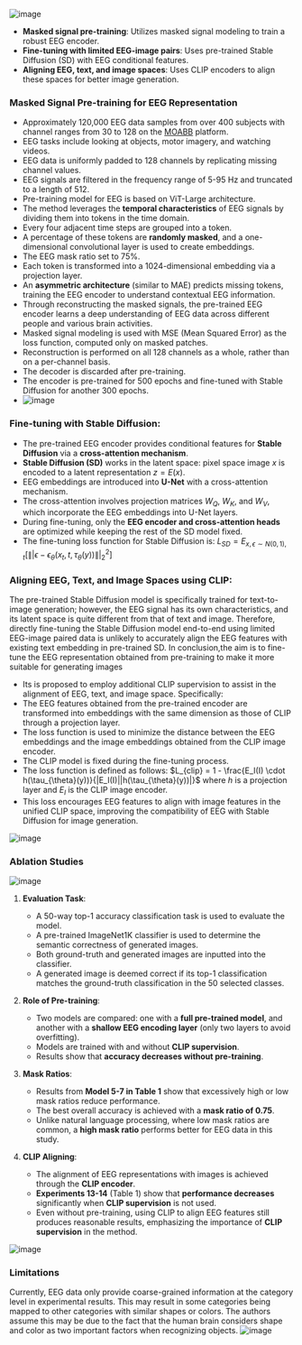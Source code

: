![image](https://github.com/user-attachments/assets/831e6f53-ac12-4a81-8a58-3f55d2200fee)

- **Masked signal pre-training**: Utilizes masked signal modeling to train a robust EEG encoder.
- **Fine-tuning with limited EEG-image pairs**: Uses pre-trained Stable Diffusion (SD) with EEG conditional features.
- **Aligning EEG, text, and image spaces**: Uses CLIP encoders to align these spaces for better image generation.

### Masked Signal Pre-training for EEG Representation
  - Approximately 120,000 EEG data samples from over 400 subjects with channel ranges from 30 to 128 on the [MOABB](https://neurotechx.github.io/moabb/) platform.
  - EEG tasks include looking at objects, motor imagery, and watching videos.
  - EEG data is uniformly padded to 128 channels by replicating missing channel values.
  - EEG signals are filtered in the frequency range of 5-95 Hz and truncated to a length of 512.
  - Pre-training model for EEG is based on ViT-Large architecture.
  - The method leverages the **temporal characteristics** of EEG signals by dividing them into tokens in the time domain.
  - Every four adjacent time steps are grouped into a token.
  - A percentage of these tokens are **randomly masked**, and a one-dimensional convolutional layer is used to create embeddings.
  - The EEG mask ratio set to 75%.
  - Each token is transformed into a 1024-dimensional embedding via a projection layer.
  - An **asymmetric architecture** (similar to MAE) predicts missing tokens, training the EEG encoder to understand contextual EEG information.
  - Through reconstructing the masked signals, the pre-trained EEG encoder learns a deep understanding of EEG data across different people and various brain activities.
  - Masked signal modeling is used with MSE (Mean Squared Error) as the loss function, computed only on masked patches. 
  - Reconstruction is performed on all 128 channels as a whole, rather than on a per-channel basis.
  - The decoder is discarded after pre-training.
  - The encoder is pre-trained for 500 epochs and fine-tuned with Stable Diffusion for another 300 epochs.
  - ![image](https://github.com/user-attachments/assets/90c686b7-fa68-4941-9e66-5020b88ad757)

### Fine-tuning with Stable Diffusion:
   - The pre-trained EEG encoder provides conditional features for **Stable Diffusion** via a **cross-attention mechanism**.
   - **Stable Diffusion (SD)** works in the latent space: pixel space image $x$ is encoded to a latent representation $z = E(x)$.
   - EEG embeddings are introduced into **U-Net** with a cross-attention mechanism.
   - The cross-attention involves projection matrices $W_Q$, $W_K$, and $W_V$, which incorporate the EEG embeddings into U-Net layers.
   - During fine-tuning, only the **EEG encoder and cross-attention heads** are optimized while keeping the rest of the SD model fixed.
   - The fine-tuning loss function for Stable Diffusion is:
     $L_{SD} = E_{x, \epsilon \sim N(0, 1), t} \left[\||\epsilon - \epsilon_{\theta}(x_t, t, \tau_{\theta}(y))\||_2^2\right]$

### Aligning EEG, Text, and Image Spaces using CLIP:
The pre-trained Stable Diffusion model is specifically trained for text-to-image generation; however, the EEG signal has its own characteristics, and its latent space is quite different from that of text and image. Therefore, directly fine-tuning the Stable Diffusion model end-to-end using limited EEG-image paired data is unlikely to accurately align the EEG features with existing text embedding in pre-trained SD.
In conclusion,the aim is to fine-tune the EEG representation obtained from pre-training to make it more suitable for generating images  
- Its is proposed to employ additional CLIP supervision to assist in the alignment of EEG, text, and image space. Specifically:
- The EEG features obtained from the pre-trained encoder are transformed into embeddings with the same dimension as those of CLIP through a projection layer.
- The loss function is used to minimize the distance between the EEG embeddings and the image embeddings obtained from the CLIP image encoder.
- The CLIP model is fixed during the fine-tuning process.
- The loss function is defined as follows:
   $L_{clip} = 1 - \frac{E_I(I) \cdot h(\tau_{\theta}(y))}{|E_I(I)||h(\tau_{\theta}(y))|}$
   where $h$ is a projection layer and $E_I$ is the CLIP image encoder.
- This loss encourages EEG features to align with image features in the unified CLIP space, improving the compatibility of EEG with Stable Diffusion for image generation.

![image](https://github.com/user-attachments/assets/1d51b121-f769-49fb-9d7c-500cdd3fa4d9)

### Ablation Studies
![image](https://github.com/user-attachments/assets/919120f8-82bc-461d-94a5-cb62c54736a8)
1. **Evaluation Task**:
   - A 50-way top-1 accuracy classification task is used to evaluate the model.
   - A pre-trained ImageNet1K classifier is used to determine the semantic correctness of generated images.
   - Both ground-truth and generated images are inputted into the classifier.
   - A generated image is deemed correct if its top-1 classification matches the ground-truth classification in the 50 selected classes.

2. **Role of Pre-training**:
   - Two models are compared: one with a **full pre-trained model**, and another with a **shallow EEG encoding layer** (only two layers to avoid overfitting).
   - Models are trained with and without **CLIP supervision**.
   - Results show that **accuracy decreases without pre-training**.

3. **Mask Ratios**:
   - Results from **Model 5-7 in Table 1** show that excessively high or low mask ratios reduce performance.
   - The best overall accuracy is achieved with a **mask ratio of 0.75**.
   - Unlike natural language processing, where low mask ratios are common, a **high mask ratio** performs better for EEG data in this study.

4. **CLIP Aligning**:
   - The alignment of EEG representations with images is achieved through the **CLIP encoder**.
   - **Experiments 13-14** (Table 1) show that **performance decreases** significantly when **CLIP supervision** is not used.
   - Even without pre-training, using CLIP to align EEG features still produces reasonable results, emphasizing the importance of **CLIP supervision** in the method.

![image](https://github.com/user-attachments/assets/2d030973-8dcd-4fbd-91f6-2fe0ee20df8d)


### Limitations 
Currently, EEG data only provide coarse-grained information at the category level in experimental results. 
This may result in some categories being mapped to other categories with similar shapes or colors. 
The authors assume this may be due to the fact that the human brain considers shape and color as two important factors when recognizing objects.
![image](https://github.com/user-attachments/assets/4b45d56c-a2c3-41d4-a608-01a5a6e5e084)
